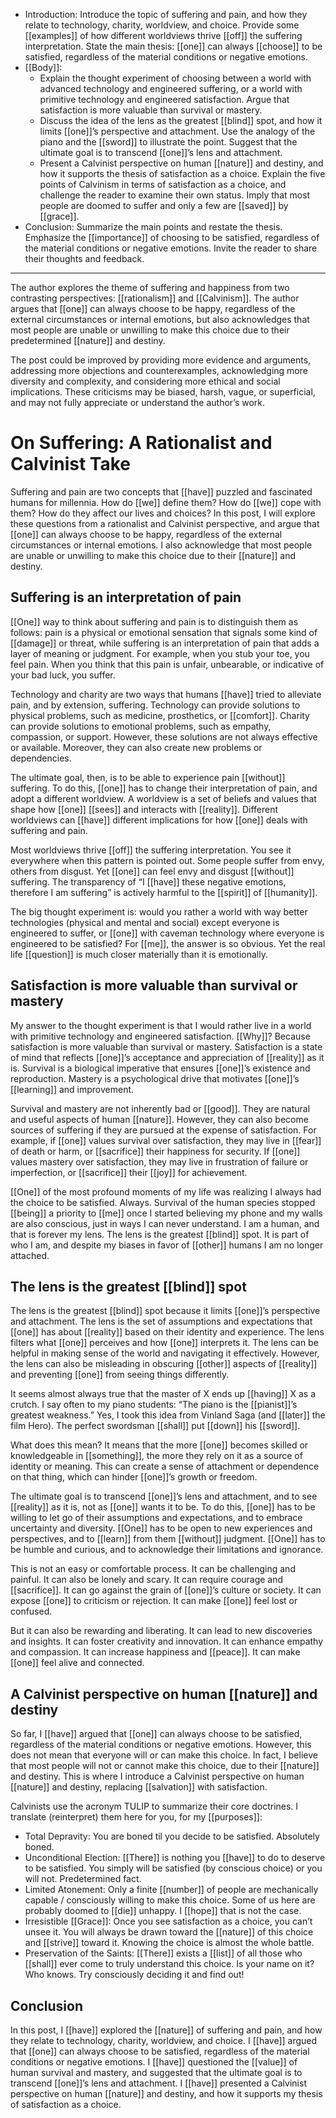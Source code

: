 -   Introduction: Introduce the topic of suffering and pain, and how they relate to technology, charity, worldview, and choice. Provide some [[examples]] of how different worldviews thrive [[off]] the suffering interpretation. State the main thesis: [[one]] can always [[choose]] to be satisfied, regardless of the material conditions or negative emotions.
-   [[Body]]:
    -   Explain the thought experiment of choosing between a world with advanced technology and engineered suffering, or a world with primitive technology and engineered satisfaction. Argue that satisfaction is more valuable than survival or mastery.
    -   Discuss the idea of the lens as the greatest [[blind]] spot, and how it limits [[one]]’s perspective and attachment. Use the analogy of the piano and the [[sword]] to illustrate the point. Suggest that the ultimate goal is to transcend [[one]]’s lens and attachment.
    -   Present a Calvinist perspective on human [[nature]] and destiny, and how it supports the thesis of satisfaction as a choice. Explain the five points of Calvinism in terms of satisfaction as a choice, and challenge the reader to examine their own status. Imply that most people are doomed to suffer and only a few are [[saved]] by [[grace]].
-   Conclusion: Summarize the main points and restate the thesis. Emphasize the [[importance]] of choosing to be satisfied, regardless of the material conditions or negative emotions. Invite the reader to share their thoughts and feedback.

* * * 

The author explores the theme of suffering and happiness from two contrasting perspectives: [[rationalism]] and [[Calvinism]]. The author argues that [[one]] can always choose to be happy, regardless of the external circumstances or internal emotions, but also acknowledges that most people are unable or unwilling to make this choice due to their predetermined [[nature]] and destiny.

The post could be improved by providing more evidence and arguments, addressing more objections and counterexamples, acknowledging more diversity and complexity, and considering more ethical and social implications. These criticisms may be biased, harsh, vague, or superficial, and may not fully appreciate or understand the author’s work.

# On Suffering: A Rationalist and Calvinist Take

Suffering and pain are two concepts that [[have]] puzzled and fascinated humans for millennia. How do [[we]] define them? How do [[we]] cope with them? How do they affect our lives and choices? In this post, I will explore these questions from a rationalist and Calvinist perspective, and argue that [[one]] can always choose to be happy, regardless of the external circumstances or internal emotions. I also acknowledge that most people are unable or unwilling to make this choice due to their [[nature]] and destiny.

## Suffering is an interpretation of pain

[[One]] way to think about suffering and pain is to distinguish them as follows: pain is a physical or emotional sensation that signals some kind of [[damage]] or threat, while suffering is an interpretation of pain that adds a layer of meaning or judgment. For example, when you stub your toe, you feel pain. When you think that this pain is unfair, unbearable, or indicative of your bad luck, you suffer.

Technology and charity are two ways that humans [[have]] tried to alleviate pain, and by extension, suffering. Technology can provide solutions to physical problems, such as medicine, prosthetics, or [[comfort]]. Charity can provide solutions to emotional problems, such as empathy, compassion, or support. However, these solutions are not always effective or available. Moreover, they can also create new problems or dependencies.

The ultimate goal, then, is to be able to experience pain [[without]] suffering. To do this, [[one]] has to change their interpretation of pain, and adopt a different worldview. A worldview is a set of beliefs and values that shape how [[one]] [[sees]] and interacts with [[reality]]. Different worldviews can [[have]] different implications for how [[one]] deals with suffering and pain.

Most worldviews thrive [[off]] the suffering interpretation. You see it everywhere when this pattern is pointed out. Some people suffer from envy, others from disgust. Yet [[one]] can feel envy and disgust [[without]] suffering. The transparency of “I [[have]] these negative emotions, therefore I am suffering” is actively harmful to the [[spirit]] of [[humanity]].

The big thought experiment is: would you rather a world with way better technologies (physical and mental and social) except everyone is engineered to suffer, or [[one]] with caveman technology where everyone is engineered to be satisfied? For [[me]], the answer is so obvious. Yet the real life [[question]] is much closer materially than it is emotionally.

## Satisfaction is more valuable than survival or mastery

My answer to the thought experiment is that I would rather live in a world with primitive technology and engineered satisfaction. [[Why]]? Because satisfaction is more valuable than survival or mastery. Satisfaction is a state of mind that reflects [[one]]’s acceptance and appreciation of [[reality]] as it is. Survival is a biological imperative that ensures [[one]]’s existence and reproduction. Mastery is a psychological drive that motivates [[one]]’s [[learning]] and improvement.

Survival and mastery are not inherently bad or [[good]]. They are natural and useful aspects of human [[nature]]. However, they can also become sources of suffering if they are pursued at the expense of satisfaction. For example, if [[one]] values survival over satisfaction, they may live in [[fear]] of death or harm, or [[sacrifice]] their happiness for security. If [[one]] values mastery over satisfaction, they may live in frustration of failure or imperfection, or [[sacrifice]] their [[joy]] for achievement.

[[One]] of the most profound moments of my life was realizing I always had the choice to be satisfied. Always. Survival of the human species stopped [[being]] a priority to [[me]] once I started believing my phone and my walls are also conscious, just in ways I can never understand. I am a human, and that is forever my lens. The lens is the greatest [[blind]] spot. It is part of who I am, and despite my biases in favor of [[other]] humans I am no longer attached.

## The lens is the greatest [[blind]] spot

The lens is the greatest [[blind]] spot because it limits [[one]]’s perspective and attachment. The lens is the set of assumptions and expectations that [[one]] has about [[reality]] based on their identity and experience. The lens filters what [[one]] perceives and how [[one]] interprets it. The lens can be helpful in making sense of the world and navigating it effectively. However, the lens can also be misleading in obscuring [[other]] aspects of [[reality]] and preventing [[one]] from seeing things differently.

It seems almost always true that the master of X ends up [[having]] X as a crutch. I say often to my piano students: “The piano is the [[pianist]]’s greatest weakness.” Yes, I took this idea from Vinland Saga (and [[later]] the film Hero). The perfect swordsman [[shall]] put [[down]] his [[sword]].

What does this mean? It means that the more [[one]] becomes skilled or knowledgeable in [[something]], the more they rely on it as a source of identity or meaning. This can create a sense of attachment or dependence on that thing, which can hinder [[one]]’s growth or freedom.

The ultimate goal is to transcend [[one]]’s lens and attachment, and to see [[reality]] as it is, not as [[one]] wants it to be. To do this, [[one]] has to be willing to let go of their assumptions and expectations, and to embrace uncertainty and diversity. [[One]] has to be open to new experiences and perspectives, and to [[learn]] from them [[without]] judgment. [[One]] has to be humble and curious, and to acknowledge their limitations and ignorance.

This is not an easy or comfortable process. It can be challenging and painful. It can also be lonely and scary. It can require courage and [[sacrifice]]. It can go against the grain of [[one]]’s culture or society. It can expose [[one]] to criticism or rejection. It can make [[one]] feel lost or confused.

But it can also be rewarding and liberating. It can lead to new discoveries and insights. It can foster creativity and innovation. It can enhance empathy and compassion. It can increase happiness and [[peace]]. It can make [[one]] feel alive and connected.

## A Calvinist perspective on human [[nature]] and destiny

So far, I [[have]] argued that [[one]] can always choose to be satisfied, regardless of the material conditions or negative emotions. However, this does not mean that everyone will or can make this choice. In fact, I believe that most people will not or cannot make this choice, due to their [[nature]] and destiny. This is where I introduce a Calvinist perspective on human [[nature]] and destiny, replacing [[salvation]] with satisfaction.

Calvinists use the acronym TULIP to summarize their core doctrines. I translate (reinterpret) them here for you, for my [[purposes]]:

-   Total Depravity: You are boned til you decide to be satisfied. Absolutely boned.
-   Unconditional Election: [[There]] is nothing you [[have]] to do to deserve to be satisfied. You simply will be satisfied (by conscious choice) or you will not. Predetermined fact.
-   Limited Atonement: Only a finite [[number]] of people are mechanically capable / consciously willing to make this choice. Some of us here are probably doomed to [[die]] unhappy. I [[hope]] that is not the case.
-   Irresistible [[Grace]]: Once you see satisfaction as a choice, you can’t unsee it. You will always be drawn toward the [[nature]] of this choice and [[strive]] toward it. Knowing the choice is almost the whole battle.
-   Preservation of the Saints: [[There]] exists a [[list]] of all those who [[shall]] ever come to truly understand this choice. Is your name on it? Who knows. Try consciously deciding it and find out!

## Conclusion

In this post, I [[have]] explored the [[nature]] of suffering and pain, and how they relate to technology, charity, worldview, and choice. I [[have]] argued that [[one]] can always choose to be satisfied, regardless of the material conditions or negative emotions. I [[have]] questioned the [[value]] of human survival and mastery, and suggested that the ultimate goal is to transcend [[one]]’s lens and attachment. I [[have]] presented a Calvinist perspective on human [[nature]] and destiny, and how it supports my thesis of satisfaction as a choice.